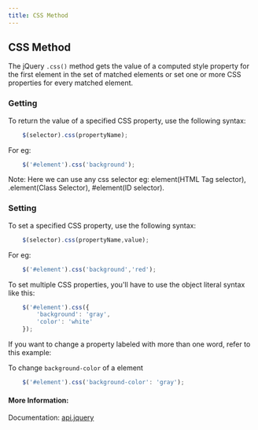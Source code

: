 ```yaml
---
title: CSS Method
---
```

## CSS Method

The jQuery `.css()` method gets the value of a computed style property for the first element in the set of matched elements or set one or more CSS properties for every matched element.

### Getting

To return the value of a specified CSS property, use the following syntax:
```js
    $(selector).css(propertyName);
```

For eg: 
```js
    $('#element').css('background');
```
Note: Here we can use any css selector eg: element(HTML Tag selector), .element(Class Selector), #element(ID selector).
### Setting 

To set a specified CSS property, use the following syntax:
```js
    $(selector).css(propertyName,value);
```

For eg:

```js
    $('#element').css('background','red');
```

To set multiple CSS properties, you'll have to use the object literal syntax like this:

```js
    $('#element').css({
        'background': 'gray',
        'color': 'white'
    });
```

If you want to change a property labeled with more than one word, refer to this example:

To change `background-color` of a element

```js
    $('#element').css('background-color': 'gray');
```

#### More Information:

Documentation: <a href='http://api.jquery.com/css/' target='_blank' rel='nofollow'>api.jquery</a>
